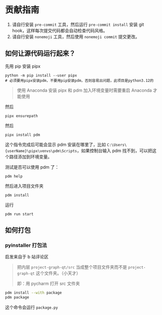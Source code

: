# 贡献指南

1. 请自行安装 `pre-commit` 工具，然后运行 `pre-commit install` 安装 git hook，这样每次提交代码都会自动检查代码风格。
2. 请自行安装 `nonemoji` 工具，然后使用 `nonemoji commit` 提交更改。

## 如何让源代码运行起来？

先用 pip 安装 pipx

```shell
python -m pip install --user pipx
# 必须要用pipx安装pdm，不要用pip安装pdm，否则容易出问题，此项目是python3.12的
```

> 使用 Anaconda 安装 pipx 和 pdm 加入环境变量时需要重启 Anaconda 才能使用

然后

```
pipx ensurepath
```

然后

```
pipx install pdm
```

这个指令完成后可能会显示 pdm 安装在哪里了，比如 `C:\Users\{userName}\pipx\venvs\pdm\Scripts`，如果控制台输入 pdm 找不到，可以把这个路径添加到环境变量。

测试是否可以使用 pdm 了：

```
pdm help
```

然后进入项目文件夹

```
pdm install
```

<!-- 生成 assets.py 文件：

需要进入 assets 文件夹后在命令行输入指令 来生成 assets.py 文件

```sh
pyrcc5 image.rcc -o assets.py
```

（需要保证控制台上输入 pyrcc5 能有这个东西） -->

运行

```
pdm run start
```

## 如何打包

### pyinstaller 打包法

启发来自于 b 站评论区

> 把内层 `project-graph-qt/src` 当成整个项目文件夹而不是 `project-graph-qt` 这个文件夹。（小天才）
>
> 即：用 pycharm 打开 src 文件夹

```bash
pdm install --with package
pdm package
```

这个命令会运行 `package.py`
